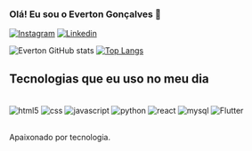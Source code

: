 ### Olá! Eu sou o Everton Gonçalves 👋

[![Instagram](https://img.shields.io/badge/Instagram-E4405F?style=for-the-badge&logo=instagram&logoColor=white)](https://instagram.com/everton_gonc)
[![Linkedin](https://img.shields.io/badge/LinkedIn-0077B5?style=for-the-badge&logo=linkedin&logoColor=white)](https://www.linkedin.com/in/everton-gonçalves-9a2376228/)


![Everton GitHub stats](https://github-readme-stats.vercel.app/api?username=everton-gon&show_icons=true&theme=dracula)
[![Top Langs](https://github-readme-stats.vercel.app/api/top-langs/?username=everton-gon)](https://github.com/everton-gon/github-readme-stats)

## Tecnologias que eu uso no meu dia

<div style="display: inline_block"><br/>
  <img align="center" alt="html5" src="https://img.shields.io/badge/HTML5-E34F26?style=for-the-badge&logo=html5&logoColor=white"/>
  <img align="center" alt="css" src="https://img.shields.io/badge/CSS3-1572B6?style=for-the-badge&logo=css3&logoColor=white"/>
  <img align="center" alt="javascript" src="https://img.shields.io/badge/JavaScript-323330?style=for-the-badge&logo=javascript&logoColor=F7DF1E"/>
  <img align="center" alt="python" src="https://img.shields.io/badge/Python-14354C?style=for-the-badge&logo=python&logoColor=white"/>
  <img align="center" alt="react" src="https://img.shields.io/badge/React-20232A?style=for-the-badge&logo=react&logoColor=61DAFB"/>
  <img align="center" alt="mysql" src="https://img.shields.io/badge/MySQL-00000F?style=for-the-badge&logo=mysql&logoColor=white"/>
  <img align="center" alt="Flutter" src="https://img.shields.io/badge/flutter-00000F?style=for-the-badge&logo=flutter&logoColor=white"/>

</div><br/>


Apaixonado por tecnologia.
